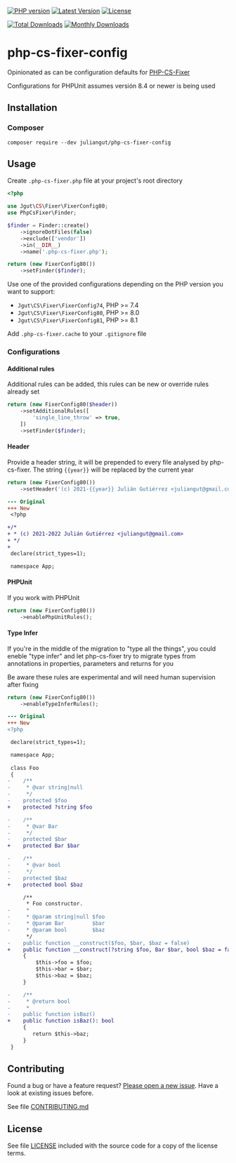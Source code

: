 [![PHP version](https://img.shields.io/badge/PHP-%3E%3D7.4-8892BF.svg?style=flat-square)](http://php.net)
[![Latest Version](https://img.shields.io/packagist/v/juliangut/php-cs-fixer-config.svg?style=flat-square)](https://packagist.org/packages/juliangut/php-cs-fixer-config)
[![License](https://img.shields.io/github/license/juliangut/php-cs-fixer-config.svg?style=flat-square)](https://github.com/juliangut/php-cs-fixer-config/blob/master/LICENSE)

[![Total Downloads](https://img.shields.io/packagist/dt/juliangut/php-cs-fixer-config.svg?style=flat-square)](https://packagist.org/packages/juliangut/php-cs-fixer-config/stats)
[![Monthly Downloads](https://img.shields.io/packagist/dm/juliangut/php-cs-fixer-config.svg?style=flat-square)](https://packagist.org/packages/juliangut/php-cs-fixer-config/stats)

# php-cs-fixer-config

Opinionated as can be configuration defaults for [PHP-CS-Fixer](https://github.com/FriendsOfPhp/PHP-CS-Fixer)

Configurations for PHPUnit assumes versión 8.4 or newer is being used

## Installation

### Composer

```
composer require --dev juliangut/php-cs-fixer-config
```

## Usage

Create `.php-cs-fixer.php` file at your project's root directory

```php
<?php

use Jgut\CS\Fixer\FixerConfig80;
use PhpCsFixer\Finder;

$finder = Finder::create()
    ->ignoreDotFiles(false)
    ->exclude(['vendor'])
    ->in(__DIR__)
    ->name('.php-cs-fixer.php');

return (new FixerConfig80())
    ->setFinder($finder);
```

Use one of the provided configurations depending on the PHP version you want to support:

* `Jgut\CS\Fixer\FixerConfig74`, PHP >= 7.4
* `Jgut\CS\Fixer\FixerConfig80`, PHP >= 8.0
* `Jgut\CS\Fixer\FixerConfig81`, PHP >= 8.1

Add `.php-cs-fixer.cache` to your `.gitignore` file

### Configurations

#### Additional rules

Additional rules can be added, this rules can be new or override rules already set

```php
return (new FixerConfig80($header))
    ->setAdditionalRules([
        'single_line_throw' => true,
    ])
    ->setFinder($finder);
```

#### Header

Provide a header string, it will be prepended to every file analysed by php-cs-fixer. The string `{{year}}` will be replaced by the current year

```php
return (new FixerConfig80())
    ->setHeader('(c) 2021-{{year}} Julián Gutiérrez <juliangut@gmail.com>');
```

```diff
--- Original
+++ New
 <?php

+/*
+ * (c) 2021-2022 Julián Gutiérrez <juliangut@gmail.com>
+ */
+
 declare(strict_types=1);

 namespace App;
```

#### PHPUnit

If you work with PHPUnit

```php
return (new FixerConfig80())
    ->enablePhpUnitRules();
```

#### Type Infer

If you're in the middle of the migration to "type all the things", you could eneble "type infer" and let php-cs-fixer try to migrate types from annotations in properties, parameters and returns for you

Be aware these rules are experimental and will need human supervision after fixing

```php
return (new FixerConfig80())
    ->enableTypeInferRules();
```

```diff
--- Original
+++ New
<?php

 declare(strict_types=1);

 namespace App;
 
 class Foo
 {
-    /**
-     * @var string|null
-     */
-    protected $foo
+    protected ?string $foo

-    /**
-     * @var Bar
-     */
-    protected $bar
+    protected Bar $bar

-    /**
-     * @var bool
-     */
-    protected $baz
+    protected bool $baz

     /**
      * Foo constructor.
-     *
-     * @param string|null $foo
-     * @param Bar         $bar
-     * @param bool        $baz
      */
-    public function __construct($foo, $bar, $baz = false)
+    public function __construct(?string $foo, Bar $bar, bool $baz = false)
     {
         $this->foo = $foo;
         $this->bar = $bar;
         $this->baz = $baz;
     }

-    /**
-     * @return bool
-     *
-    public function isBaz()
+    public function isBaz(): bool
     {
        return $this->baz;
     }
 }
```

## Contributing

Found a bug or have a feature request? [Please open a new issue](https://github.com/juliangut/php-cs-fixer-config/issues). Have a look at existing issues before.

See file [CONTRIBUTING.md](https://github.com/juliangut/php-cs-fixer-config/blob/master/CONTRIBUTING.md)

## License

See file [LICENSE](https://github.com/juliangut/php-cs-fixer-config/blob/master/LICENSE) included with the source code for a copy of the license terms.
